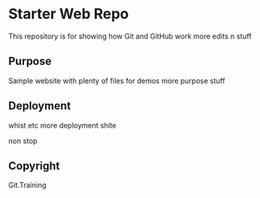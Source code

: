 # Starter Web Repo

This repository is for showing how Git and GitHub work
more edits n stuff

## Purpose

Sample website with plenty of files for demos
more purpose stuff

## Deployment

whist etc
more deployment shite

non stop

## Copyright
Git.Training
